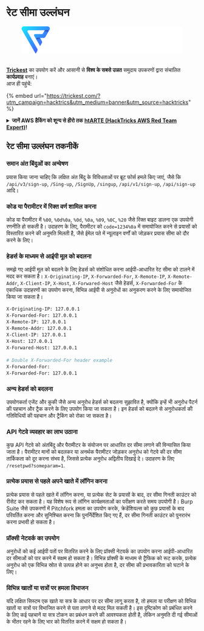 # रेट सीमा उल्लंघन

<figure><img src="../.gitbook/assets/image (3) (1) (1) (1) (1).png" alt=""><figcaption></figcaption></figure>

\
[**Trickest**](https://trickest.com/?utm\_campaign=hacktrics\&utm\_medium=banner\&utm\_source=hacktricks) का उपयोग करें और आसानी से **विश्व के सबसे उन्नत** समुदाय उपकरणों द्वारा संचालित **कार्यप्रवाह** बनाएं।\
आज ही पहुंचें:

{% embed url="https://trickest.com/?utm_campaign=hacktrics&utm_medium=banner&utm_source=hacktricks" %}

<details>

<summary><strong>जानें AWS हैकिंग को शून्य से हीरो तक</strong> <a href="https://training.hacktricks.xyz/courses/arte"><strong>htARTE (HackTricks AWS Red Team Expert)</strong></a><strong>!</strong></summary>

HackTricks का समर्थन करने के अन्य तरीके:

* यदि आप अपनी कंपनी का **विज्ञापन HackTricks में देखना चाहते हैं** या **HackTricks को PDF में डाउनलोड करना चाहते हैं** तो [**सदस्यता योजनाएं देखें**](https://github.com/sponsors/carlospolop)!
* [**आधिकारिक PEASS और HackTricks स्वैग**](https://peass.creator-spring.com) प्राप्त करें
* हमारे विशेष [**NFTs**](https://opensea.io/collection/the-peass-family) कलेक्शन, [**The PEASS Family**](https://opensea.io/collection/the-peass-family) खोजें
* **शामिल हों** 💬 [**डिस्कॉर्ड समूह**](https://discord.gg/hRep4RUj7f) या [**टेलीग्राम समूह**](https://t.me/peass) और **मुझे** ट्विटर पर **फॉलो** करें 🐦 [**@carlospolopm**](https://twitter.com/carlospolopm)**।**
* **अपने हैकिंग ट्रिक्स साझा करें** द्वारा PRs सबमिट करके [**HackTricks**](https://github.com/carlospolop/hacktricks) और [**HackTricks Cloud**](https://github.com/carlospolop/hacktricks-cloud) github repos में।

</details>

## रेट सीमा उल्लंघन तकनीकें

### समान अंत बिंदुओं का अन्वेषण
प्रयास किया जाना चाहिए कि लक्षित अंत बिंदु के विविधताओं पर ब्रूट फोर्स हमले किए जाएं, जैसे कि `/api/v3/sign-up`, `/Sing-up`, `/SignUp`, `/singup`, `/api/v1/sign-up`, `/api/sign-up` आदि।

### कोड या पैरामीटर में रिक्त वर्ण शामिल करना
कोड या पैरामीटर में `%00`, `%0d%0a`, `%0d`, `%0a`, `%09`, `%0C`, `%20` जैसे रिक्त बाइट डालना एक उपयोगी रणनीति हो सकती है। उदाहरण के लिए, पैरामीटर को `code=1234%0a` में समायोजित करने से प्रयासों को विस्तारित करने की अनुमति मिलती है, जैसे ईमेल पते में न्यूलाइन वर्णों को जोड़कर प्रयास सीमा को दौर करने के लिए।

### हेडर्स के माध्यम से आईपी मूल को बदलना
समझे गए आईपी मूल को बदलने के लिए हेडर्स को संशोधित करना आईपी-आधारित रेट सीमा को टालने में मदद कर सकता है। `X-Originating-IP`, `X-Forwarded-For`, `X-Remote-IP`, `X-Remote-Addr`, `X-Client-IP`, `X-Host`, `X-Forwared-Host` जैसे हेडर्स, `X-Forwarded-For` के एकाधिक उदाहरणों का उपयोग करना, विभिन्न आईपी से अनुरोधों का अनुकरण करने के लिए समायोजित किया जा सकता है।
```bash
X-Originating-IP: 127.0.0.1
X-Forwarded-For: 127.0.0.1
X-Remote-IP: 127.0.0.1
X-Remote-Addr: 127.0.0.1
X-Client-IP: 127.0.0.1
X-Host: 127.0.0.1
X-Forwared-Host: 127.0.0.1

# Double X-Forwarded-For header example
X-Forwarded-For:
X-Forwarded-For: 127.0.0.1
```
### अन्य हेडर्स को बदलना
उपयोगकर्ता एजेंट और कुकी जैसे अन्य अनुरोध हेडर्स को बदलना सुझावित है, क्योंकि इन्हें भी अनुरोध पैटर्न की पहचान और ट्रैक करने के लिए उपयोग किया जा सकता है। इन हेडर्स को बदलने से अनुरोधकर्ता की गतिविधियों की पहचान और ट्रैकिंग को रोका जा सकता है।

### API गेटवे व्यवहार का लाभ उठाना
कुछ API गेटवे को अंतबिंदु और पैरामीटर के संयोजन पर आधारित दर सीमा लगाने की विन्यासित किया जाता है। पैरामीटर मानों को बदलकर या अनर्थक पैरामीटर जोड़कर अनुरोध को गेटवे की दर सीमा तार्किकता को दूर करना संभव है, जिससे प्रत्येक अनुरोध अद्वितीय दिखाई दे।
उदाहरण के लिए `/resetpwd?someparam=1`.

### प्रत्येक प्रयास से पहले अपने खाते में लॉगिन करना
प्रत्येक प्रयास से पहले खाते में लॉगिन करना, या प्रत्येक सेट के प्रयासों के बाद, दर सीमा गिनती काउंटर को रीसेट कर सकता है। यह विशेष रूप से लॉगिन कार्यक्षमताओं का परीक्षण करते समय उपयोगी है। Burp Suite जैसे उपकरणों में Pitchfork हमला का उपयोग करके, क्रेडेंशियल्स को कुछ प्रयासों के बाद परिवर्तित करना और सुनिश्चित करना कि पुनर्निर्देशित किए गए हैं, दर सीमा गिनती काउंटर को पुनरारंभ करना प्रभावी हो सकता है।

### प्रॉक्सी नेटवर्क का उपयोग
अनुरोधों को कई आईपी पतों पर वितरित करने के लिए प्रॉक्सी नेटवर्क का उपयोग करना आईपी-आधारित दर सीमाओं को पार करने में सक्षम हो सकता है। विभिन्न प्रॉक्सी के माध्यम से ट्रैफिक को रूट करके, प्रत्येक अनुरोध को एक विभिन्न स्रोत से उत्पन्न होने का अनुभव होता है, दर सीमा की प्रभावकारिता को घटाने के लिए।

### विभिन्न खातों या सत्रों पर हमला विभाजन
यदि लक्षित सिस्टम एक खाते या सत्र के आधार पर दर सीमा लागू करता है, तो हमला या परीक्षण को विभिन्न खातों या सत्रों पर विभाजित करने से पता लगाने से मदद मिल सकती है। इस दृष्टिकोण को प्रबंधित करने के लिए कई पहचानें या सत्र टोकन का प्रबंधन करने की आवश्यकता होती है, लेकिन अनुमति दी गई सीमाओं के भीतर रहने के लिए भार को वितरित करने में सक्षम हो सकता है।
